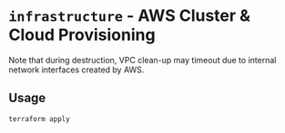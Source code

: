 # `infrastructure` - AWS Cluster & Cloud Provisioning

Note that during destruction, VPC clean-up may timeout due to internal
network interfaces created by AWS.

## Usage

```bash
terraform apply
```
